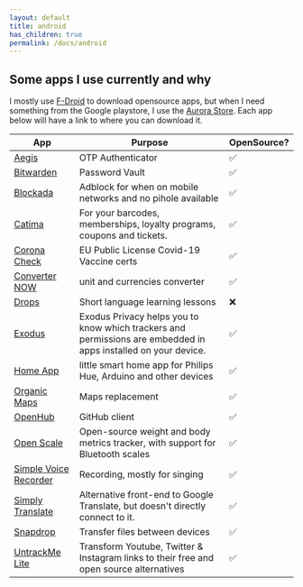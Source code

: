 ```yaml
---
layout: default
title: android
has_children: true
permalink: /docs/android
---
```


## Some apps I use currently and why

I mostly use [F-Droid](https://f-droid.org) to download opensource apps, but when I need something from the Google playstore, I use the [Aurora Store](https://f-droid.org/en/packages/com.aurora.store/). Each app below will have a link to where you can download it.

| App | Purpose | OpenSource? |
---|---|---
| [Aegis](https://f-droid.org/en/packages/com.beemdevelopment.aegis/) | OTP Authenticator | ✅ |
| [Bitwarden](https://mobileapp.bitwarden.com/fdroid/) | Password Vault | ✅ |
| [Blockada](https://f-droid.org/en/packages/org.blokada.fem.fdroid/) | Adblock for when on mobile networks and no pihole available | ✅ |
| [Catima](https://f-droid.org/en/packages/me.hackerchick.catima/) | For your barcodes, memberships, loyalty programs, coupons and tickets. | ✅ |
| [Corona Check](https://f-droid.org/en/packages/nl.rijksoverheid.ctr.holder/) | EU Public License Covid-19 Vaccine certs | ✅ |
| [Converter NOW](https://f-droid.org/en/packages/com.ferrarid.converterpro/) | unit and currencies converter | ✅ |
| [Drops](https://play.google.com/store/apps/details?id=com.languagedrops.drops.international) | Short language learning lessons | ❌ |
| [Exodus](https://f-droid.org/en/packages/org.eu.exodus_privacy.exodusprivacy/) | Exodus Privacy helps you to know which trackers and permissions are embedded in apps installed on your device. | ✅ |
| [Home App](https://f-droid.org/en/packages/io.github.domi04151309.home/) | little smart home app for Philips Hue, Arduino and other devices | ✅ |
| [Organic Maps](https://f-droid.org/en/packages/app.organicmaps/) | Maps replacement | ✅ |
| [OpenHub](https://f-droid.org/en/packages/com.thirtydegreesray.openhub/) | GitHub client | ✅ |
| [Open Scale](https://f-droid.org/en/packages/com.health.openscale/) | Open-source weight and body metrics tracker, with support for Bluetooth scales | ✅ |
| [Simple Voice Recorder](https://f-droid.org/en/packages/com.simplemobiletools.voicerecorder/) | Recording, mostly for singing | ✅ |
| [Simply Translate](https://f-droid.org/en/packages/com.simplytranslate_mobile/) | Alternative front-end to Google Translate, but doesn't directly connect to it. | ✅ |
| [Snapdrop](https://f-droid.org/en/packages/com.fmsys.snapdrop/) | Transfer files between devices | ✅ |
| [UntrackMe Lite](https://f-droid.org/en/packages/app.fedilab.nitterizemelite/) | Transform Youtube, Twitter & Instagram links to their free and open source alternatives | ✅ |
